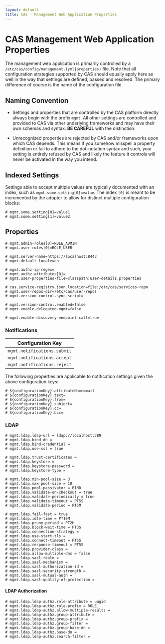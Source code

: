 ```yaml
---
layout: default
title: CAS - Management Web Application Properties
---
```


# CAS Management Web Application Properties

The management web application is primarily controlled by a `/etc/cas/config/management.(yml|properties)` file. 
Note that all configuration strategies supported by CAS should equally apply here as well in the way that settings are defined, passed and resolved. 
The primary difference of course is the name of the configuration file.

## Naming Convention

- Settings and properties that are controlled by the CAS platform directly always begin with the prefix `mgmt`. All other settings are controlled 
and provided to CAS via other underlying frameworks and may have their own schemas and syntax. **BE CAREFUL** with the distinction.

- Unrecognized properties are rejected by CAS and/or frameworks upon which CAS depends. 
This means if you somehow misspell a property definition or fail to adhere to the dot-notation syntax and such, your setting 
is entirely refused by CAS and likely the feature it controls will never be activated in the way you intend.

## Indexed Settings

Settings able to accept multiple values are typically documented with an index, such as `mgmt.some.setting[0]=value`.
The index `[0]` is meant to be incremented by the adopter to allow for distinct multiple configuration blocks:

```properties
# mgmt.some.setting[0]=value1
# mgmt.some.setting[1]=value2
```

## Properties

```properties
# mgmt.admin-roles[0]=ROLE_ADMIN
# mgmt.user-roles[0]=ROLE_USER

# mgmt.server-name=https://localhost:8443
# mgmt.default-locale=en

# mgmt.authz-ip-regex=
# mgmt.authz-attributes[0]=
# mgmt.user-properties-file=classpath:user-details.properties

# cas.service-registry.json.location=file:/etc/cas/services-repo
# mgmt.user-repos-dir=/etc/cas/user-repos
# mgmt.version-control.sync-script=

# mgmt.version-control.enabled=false
# mgmt.enable-delegated-mgmt=false

# mgmt.enable-discovery-endpoint-call=true
```

### Notifications

| Configuration Key        
|-----------------------------------
| `mgmt.notifications.submit`
| `mgmt.notifications.accept`
| `mgmt.notifications.reject`

The following properties are applicable to notification settings given the above configuration keys:

```properties
# ${configurationKey}.attributeName=mail
# ${configurationKey}.text=
# ${configurationKey}.from=
# ${configurationKey}.subject=
# ${configurationKey}.cc=
# ${configurationKey}.bcc=
```

### LDAP

```properties
# mgmt.ldap.ldap-url = ldap://localhost:389
# mgmt.ldap.bind-dn =
# mgmt.ldap.bind-credential =
# mgmt.ldap.use-ssl = true

# mgmt.ldap.trust-certificates =
# mgmt.ldap.keystore = 
# mgmt.ldap.keystore-password =
# mgmt.ldap.keystore-type = 

# mgmt.ldap.min-pool-size = 3
# mgmt.ldap.max-pool-size = 10
# mgmt.ldap.pool-passivator = BIND
# mgmt.ldap.validate-on-checkout = true
# mgmt.ldap.validate-periodically = true 
# mgmt.ldap.validate-timeout = PT5S
# mgmt.ldap.validate-period = PT5M 

# mgmt.ldap.fail-fast = true
# mgmt.ldap.idle-time = PT10M
# mgmt.ldap.prune-period = PT2H
# mgmt.ldap.block-wait-time = PT3S
# mgmt.ldap.connection-strategy =
# mgmt.ldap.use-start-tls = 
# mgmt.ldap.connect-timeout = PT5S
# mgmt.ldap.response-timeout = PT5S
# mgmt.ldap.provider-class = 
# mgmt.ldap.allow-multiple-dns = false
# mgmt.ldap.sasl-realm = 
# mgmt.ldap.sasl-mechanism = 
# mgmt.ldap.sasl-authorization-id = 
# mgmt.ldap.sasl-security-strength = 
# mgmt.ldap.sasl-mutual-auth = 
# mgmt.ldap.sasl-quality-of-protection = 

```
#### LDAP Authorization

```properties
# mgmt.ldap.ldap-authz.role-attribute = uugid
# mgmt.ldap.ldap-authz.role-prefix = ROLE_
# mgmt.ldap.ldap-authz.allow-multiple-results =
# mgmt.ldap.ldap-authz.group-attribute =
# mgmt.ldap.ldap-authz.group-prefix =
# mgmt.ldap.ldap-authz.group-filter =
# mgmt.ldap.ldap-authz.group-base-dn =
# mgmt.ldap.ldap-authz.base-dn =
# mgmt.ldap.ldap-authz.search-filter =
```
